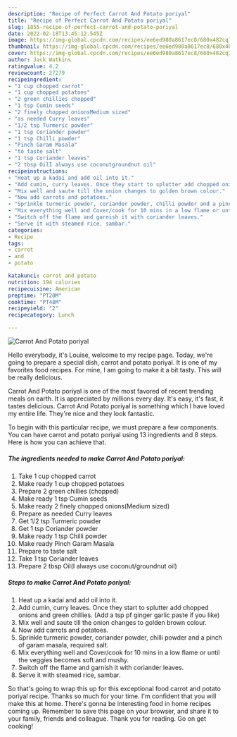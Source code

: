```yaml
---
description: "Recipe of Perfect Carrot And Potato poriyal"
title: "Recipe of Perfect Carrot And Potato poriyal"
slug: 1855-recipe-of-perfect-carrot-and-potato-poriyal
date: 2022-02-18T13:45:12.545Z
image: https://img-global.cpcdn.com/recipes/ee6ed980a8617ec8/680x482cq70/carrot-and-potato-poriyal-recipe-main-photo.jpg
thumbnail: https://img-global.cpcdn.com/recipes/ee6ed980a8617ec8/680x482cq70/carrot-and-potato-poriyal-recipe-main-photo.jpg
cover: https://img-global.cpcdn.com/recipes/ee6ed980a8617ec8/680x482cq70/carrot-and-potato-poriyal-recipe-main-photo.jpg
author: Jack Watkins
ratingvalue: 4.2
reviewcount: 27279
recipeingredient:
- "1 cup chopped carrot"
- "1 cup chopped potatoes"
- "2 green chillies chopped"
- "1 tsp Cumin seeds"
- "2 finely chopped onionsMedium sized"
- "as needed Curry leaves"
- "1/2 tsp Turmeric powder"
- "1 tsp Coriander powder"
- "1 tsp Chilli powder"
- "Pinch Garam Masala"
- "to taste salt"
- "1 tsp Coriander leaves"
- "2 tbsp OilI always use coconutgroundnut oil"
recipeinstructions:
- "Heat up a kadai and add oil into it."
- "Add cumin, curry leaves. Once they start to splutter add chopped onions and green chillies. (Add a tsp pf ginger garlic paste if you like)"
- "Mix well and saute till the onion changes to golden brown colour."
- "Now add carrots and potatoes."
- "Sprinkle turmeric powder, coriander powder, chilli powder and a pinch of garam masala, required salt."
- "Mix everything well and Cover/cook for 10 mins in a low flame or until the veggies becomes soft and mushy."
- "Switch off the flame and garnish it with coriander leaves."
- "Serve it with steamed rice, sambar."
categories:
- Recipe
tags:
- carrot
- and
- potato

katakunci: carrot and potato 
nutrition: 194 calories
recipecuisine: American
preptime: "PT20M"
cooktime: "PT48M"
recipeyield: "2"
recipecategory: Lunch

---
```



![Carrot And Potato poriyal](https://img-global.cpcdn.com/recipes/ee6ed980a8617ec8/680x482cq70/carrot-and-potato-poriyal-recipe-main-photo.jpg)

Hello everybody, it's Louise, welcome to my recipe page. Today, we're going to prepare a special dish, carrot and potato poriyal. It is one of my favorites food recipes. For mine, I am going to make it a bit tasty. This will be really delicious.

Carrot And Potato poriyal is one of the most favored of recent trending meals on earth. It is appreciated by millions every day. It's easy, it's fast, it tastes delicious. Carrot And Potato poriyal is something which I have loved my entire life. They're nice and they look fantastic.




To begin with this particular recipe, we must prepare a few components. You can have carrot and potato poriyal using 13 ingredients and 8 steps. Here is how you can achieve that.

<!--inarticleads1-->

##### The ingredients needed to make Carrot And Potato poriyal:

1. Take 1 cup chopped carrot
1. Make ready 1 cup chopped potatoes
1. Prepare 2 green chillies (chopped)
1. Make ready 1 tsp Cumin seeds
1. Make ready 2 finely chopped onions(Medium sized)
1. Prepare as needed Curry leaves
1. Get 1/2 tsp Turmeric powder
1. Get 1 tsp Coriander powder
1. Make ready 1 tsp Chilli powder
1. Make ready Pinch Garam Masala
1. Prepare to taste salt
1. Take 1 tsp Coriander leaves
1. Prepare 2 tbsp Oil(I always use coconut/groundnut oil)




<!--inarticleads2-->

##### Steps to make Carrot And Potato poriyal:

1. Heat up a kadai and add oil into it.
1. Add cumin, curry leaves. Once they start to splutter add chopped onions and green chillies. (Add a tsp pf ginger garlic paste if you like)
1. Mix well and saute till the onion changes to golden brown colour.
1. Now add carrots and potatoes.
1. Sprinkle turmeric powder, coriander powder, chilli powder and a pinch of garam masala, required salt.
1. Mix everything well and Cover/cook for 10 mins in a low flame or until the veggies becomes soft and mushy.
1. Switch off the flame and garnish it with coriander leaves.
1. Serve it with steamed rice, sambar.




So that's going to wrap this up for this exceptional food carrot and potato poriyal recipe. Thanks so much for your time. I'm confident that you will make this at home. There's gonna be interesting food in home recipes coming up. Remember to save this page on your browser, and share it to your family, friends and colleague. Thank you for reading. Go on get cooking!
